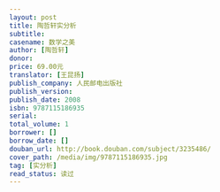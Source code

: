 ```yaml
---
layout: post
title: 陶哲轩实分析
subtitle: 
casename: 数学之美
author: [陶哲轩]
donor: 
price: 69.00元
translator: [王昆扬]
publish_company: 人民邮电出版社
publish_version: 
publish_date: 2008
isbn: 9787115186935
serial: 
total_volume: 1
borrower: []
borrow_date: []
douban_url: http://book.douban.com/subject/3235486/
cover_path: /media/img/9787115186935.jpg
tag: [实分析]
read_status: 读过
---
```

